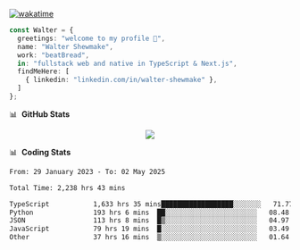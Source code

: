 [![wakatime](https://wakatime.com/badge/user/633611a5-2410-4a66-96ad-ce6a6df384d0.svg)](https://wakatime.com/@633611a5-2410-4a66-96ad-ce6a6df384d0)

```ts
const Walter = {
  greetings: "welcome to my profile 👋",
  name: "Walter Shewmake",
  work: "beatBread",
  in: "fullstack web and native in TypeScript & Next.js",
  findMeHere: [
    { linkedin: "linkedin.com/in/walter-shewmake" },
  ]
};
```

📊 &nbsp;**GitHub Stats**

<p align="center">
<img src="https://streak-stats.demolab.com?user=waltershewmake&theme=monokai&short_numbers=true)](https://git.io/streak-stats" />
</p>

📊 &nbsp;**Coding Stats**

<!--![Wwakatime stats](https://github-readme-stats.vercel.app/api/wakatime?username=waltershewmake&hide_title=true&hide_border=true&langs_count=5&bg_color=00000000&text_color=777)-->


<!--START_SECTION:waka-->

```txt
From: 29 January 2023 - To: 02 May 2025

Total Time: 2,238 hrs 43 mins

TypeScript           1,633 hrs 35 mins██████████████████░░░░░░░   71.77 %
Python               193 hrs 6 mins  ██░░░░░░░░░░░░░░░░░░░░░░░   08.48 %
JSON                 113 hrs 8 mins  █▒░░░░░░░░░░░░░░░░░░░░░░░   04.97 %
JavaScript           79 hrs 19 mins  █░░░░░░░░░░░░░░░░░░░░░░░░   03.49 %
Other                37 hrs 16 mins  ▒░░░░░░░░░░░░░░░░░░░░░░░░   01.64 %
```

<!--END_SECTION:waka-->
